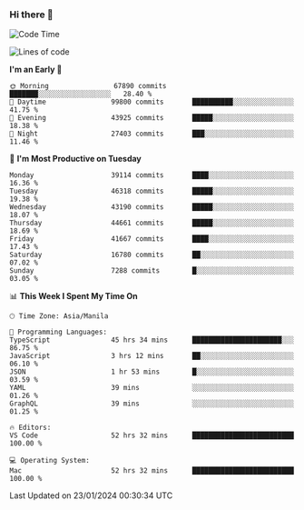 ### Hi there 👋

<!--START_SECTION:waka-->
![Code Time](http://img.shields.io/badge/Code%20Time-4%2C773%20hrs%2041%20mins-blue)

![Lines of code](https://img.shields.io/badge/From%20Hello%20World%20I%27ve%20Written-108.4%20million%20lines%20of%20code-blue)

**I'm an Early 🐤** 

```text
🌞 Morning                67890 commits       ███████░░░░░░░░░░░░░░░░░░   28.40 % 
🌆 Daytime                99800 commits       ██████████░░░░░░░░░░░░░░░   41.75 % 
🌃 Evening                43925 commits       █████░░░░░░░░░░░░░░░░░░░░   18.38 % 
🌙 Night                  27403 commits       ███░░░░░░░░░░░░░░░░░░░░░░   11.46 % 
```
📅 **I'm Most Productive on Tuesday** 

```text
Monday                   39114 commits       ████░░░░░░░░░░░░░░░░░░░░░   16.36 % 
Tuesday                  46318 commits       █████░░░░░░░░░░░░░░░░░░░░   19.38 % 
Wednesday                43190 commits       █████░░░░░░░░░░░░░░░░░░░░   18.07 % 
Thursday                 44661 commits       █████░░░░░░░░░░░░░░░░░░░░   18.69 % 
Friday                   41667 commits       ████░░░░░░░░░░░░░░░░░░░░░   17.43 % 
Saturday                 16780 commits       ██░░░░░░░░░░░░░░░░░░░░░░░   07.02 % 
Sunday                   7288 commits        █░░░░░░░░░░░░░░░░░░░░░░░░   03.05 % 
```


📊 **This Week I Spent My Time On** 

```text
🕑︎ Time Zone: Asia/Manila

💬 Programming Languages: 
TypeScript               45 hrs 34 mins      ██████████████████████░░░   86.75 % 
JavaScript               3 hrs 12 mins       ██░░░░░░░░░░░░░░░░░░░░░░░   06.10 % 
JSON                     1 hr 53 mins        █░░░░░░░░░░░░░░░░░░░░░░░░   03.59 % 
YAML                     39 mins             ░░░░░░░░░░░░░░░░░░░░░░░░░   01.26 % 
GraphQL                  39 mins             ░░░░░░░░░░░░░░░░░░░░░░░░░   01.25 % 

🔥 Editors: 
VS Code                  52 hrs 32 mins      █████████████████████████   100.00 % 

💻 Operating System: 
Mac                      52 hrs 32 mins      █████████████████████████   100.00 % 
```


 Last Updated on 23/01/2024 00:30:34 UTC
<!--END_SECTION:waka-->


<!--
**rad182/rad182** is a ✨ _special_ ✨ repository because its `README.md` (this file) appears on your GitHub profile.

Here are some ideas to get you started:

- 🔭 I’m currently working on ...
- 🌱 I’m currently learning ...
- 👯 I’m looking to collaborate on ...
- 🤔 I’m looking for help with ...
- 💬 Ask me about ...
- 📫 How to reach me: ...
- 😄 Pronouns: ...
- ⚡ Fun fact: ...
-->
